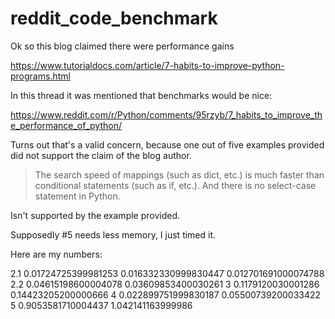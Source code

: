 # reddit_code_benchmark

Ok so this blog claimed there were performance gains

https://www.tutorialdocs.com/article/7-habits-to-improve-python-programs.html

In this thread it was mentioned that benchmarks would be nice:

https://www.reddit.com/r/Python/comments/95rzyb/7_habits_to_improve_the_performance_of_python/

Turns out that's a valid concern, because one out of five examples provided did not support the claim of the blog author.

>The search speed of mappings (such as dict, etc.) is much faster than conditional statements (such as if, etc.). And there is no select-case statement in Python.

Isn't supported by the example provided.

Supposedly #5 needs less memory, I just timed it.

Here are my numbers:

2.1
0.01724725399981253
0.016332330999830447
0.012701691000074788
2.2
0.04615198600004078
0.03609853400030261
3
0.1179120030001286
0.14423205200000666
4
0.022899751999830187
0.05500739200033422
5
0.9053581710004437
1.042141163999986
